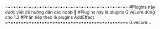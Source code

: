 =•=•=•=•=•=•=•=•=•=•=•=•=•=•=•=•=•=•=•=•=•=•=•=
#Plugins này được viết để hướng dẩn các noob 🙂
#Plugins này là plugins GiveLore dùng cho 1.2
#Phần tiếp theo là plugins AddEffect
=•=•=•=•=•=•=•=•=•=•=•=•=•=•=•=•=•=•=•=•=•=•=•=
GiveLore...
